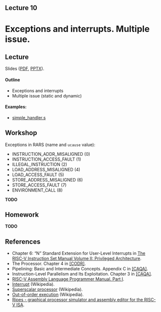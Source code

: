 Lecture 10
---

# Exceptions and interrupts. Multiple issue.

## Lecture

Slides ([PDF](CA_Lecture_10.pdf), [PPTX](CA_Lecture_10.pptx)).

#### Outline

* Exceptions and interrupts
* Multiple issue (static and dynamic)

#### Examples:

* [simple_handler.s](
  https://github.com/andrewt0301/hse-acos-course/blob/master/docs/part1ca/10_Exceptions/simple_handler.s)

## Workshop

Exceptions in RARS (name and `ucause` value):

* INSTRUCTION_ADDR_MISALIGNED (0)
* INSTRUCTION_ACCESS_FAULT (1)
* ILLEGAL_INSTRUCTION (2)
* LOAD_ADDRESS_MISALIGNED (4)
* LOAD_ACCESS_FAULT (5)
* STORE_ADDRESS_MISALIGNED (6)
* STORE_ACCESS_FAULT (7)
* ENVIRONMENT_CALL (8)

__TODO__

## Homework

__TODO__

## References

* Chapter 6: “N” Standard Extension for User-Level Interrupts in 
  [The RISC-V Instruction Set Manual Volume II: Privileged Architecture](
  https://github.com/riscv/riscv-isa-manual/releases/latest).
* The Processor. Chapter 4 in [[CODR]](../../books.md).
* Pipelining: Basic and Intermediate Concepts. Appendix C in [[CAQA]](../../books.md).
* Instruction-Level Parallelism and Its Exploitation. Chapter 3 in [[CAQA]](../../books.md).
* [RISC-V Assembly Language Programmer Manual. Part I](https://shakti.org.in/docs/risc-v-asm-manual.pdf).
* [Interrupt](https://en.wikipedia.org/wiki/Interrupt) (Wikipedia).
* [Superscalar processor](https://en.wikipedia.org/wiki/Superscalar_processor) (Wikipedia).
* [Out-of-order execution](https://en.wikipedia.org/wiki/Out-of-order_execution) (Wikipedia).
* [Ripes - graphical processor simulator and assembly editor for the RISC-V ISA](
  https://github.com/mortbopet/Ripes).
